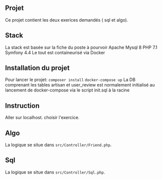 ## Projet
Ce projet contient les deux exerices demandés ( sql et algo).

## Stack
La stack est basée sur la fiche du poste à pourvoir
Apache
Mysql 8
PHP 7.1
Symfony 4.4
Le tout est containeurisé via Docker

## Installation du projet
Pour lancer le projet:
`composer install`
`docker-compose up` 
La DB comprenant les tables artisan et user_review est normalement initialisé au lancement de docker-compose via le script init.sql à la racine

## Instruction 
Aller sur localhost.
choisir l'exercice.

## Algo
La logique se situe dans `src/Controller/Friend.php`.

## Sql
La logique se situe dans `src/Controller/Sql.php`.